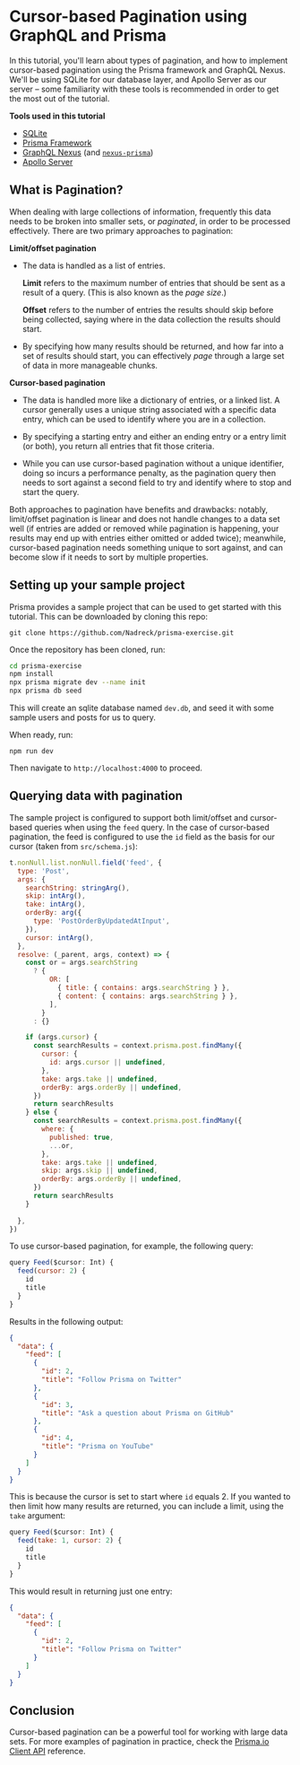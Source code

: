 # Cursor-based Pagination using GraphQL and Prisma

In this tutorial, you'll learn about types of pagination, and how to implement cursor-based pagination using the Prisma framework and GraphQL Nexus. We'll be using SQLite for our database layer, and Apollo Server as our server – some familiarity with these tools is recommended in order to get the most out of the tutorial.

**Tools used in this tutorial**
* [SQLite](https://sqlite.org)
* [Prisma Framework](https://www.prisma.io)
* [GraphQL Nexus](https://nexusjs.org) (and [`nexus-prisma`](https://nexus.prisma.io))
* [Apollo Server](https://www.apollographql.com)

## What is Pagination?
When dealing with large collections of information, frequently this data needs to be broken into smaller sets, or _paginated_, in order to be processed effectively. There are two primary approaches to pagination:

**Limit/offset pagination**
* The data is handled as a list of entries.

  **Limit** refers to the maximum number of entries that should be sent as a result of a query. (This is also known as the _page size_.) 

   **Offset** refers to the number of entries the results should skip before being collected, saying where in the data collection the results should start.

* By specifying how many results should be returned, and how far into a set of results should start, you can effectively _page_ through a large set of data in more manageable chunks.

**Cursor-based pagination**
* The data is handled more like a dictionary of entries, or a linked list. A cursor generally uses a unique string associated with a specific data entry, which can be used to identify where you are in a collection.

* By specifying a starting entry and either an ending entry or a entry limit (or both), you return all entries that fit those criteria.

* While you can use cursor-based pagination without a unique identifier, doing so incurs a performance penalty, as the pagination query then needs to sort against a second field to try and identify where to stop and start the query.

Both approaches to pagination have benefits and drawbacks: notably, limit/offset pagination is linear and does not handle changes to a data set well (if entries are added or removed while pagination is happening, your results may end up with entries either omitted or added twice); meanwhile, cursor-based pagination needs something unique to sort against, and can become slow if it needs to sort by multiple properties.

## Setting up your sample project

Prisma provides a sample project that can be used to get started with this tutorial. This can be downloaded by cloning this repo:
```
git clone https://github.com/Nadreck/prisma-exercise.git
```
Once the repository has been cloned, run:
```sh
cd prisma-exercise
npm install
npx prisma migrate dev --name init 
npx prisma db seed 
```
This will create an sqlite database named `dev.db`, and seed it with some sample users and posts for us to query.

When ready, run:
```
npm run dev
```
Then navigate to `http://localhost:4000` to proceed.

## Querying data with pagination

The sample project is configured to support both limit/offset and cursor-based queries when using the `feed` query. In the case of cursor-based pagination, the feed is configured to use the `id` field as the basis for our cursor (taken from `src/schema.js`):
```js
t.nonNull.list.nonNull.field('feed', {
  type: 'Post',
  args: {
    searchString: stringArg(),
    skip: intArg(),
    take: intArg(),
    orderBy: arg({
      type: 'PostOrderByUpdatedAtInput',
    }),
    cursor: intArg(),
  },
  resolve: (_parent, args, context) => {
    const or = args.searchString
      ? {
          OR: [
            { title: { contains: args.searchString } },
            { content: { contains: args.searchString } },
          ],
        }
      : {}

    if (args.cursor) {
      const searchResults = context.prisma.post.findMany({
        cursor: {
          id: args.cursor || undefined,
        },
        take: args.take || undefined,
        orderBy: args.orderBy || undefined,
      })
      return searchResults
    } else {
      const searchResults = context.prisma.post.findMany({
        where: {
          published: true,
          ...or,
        },
        take: args.take || undefined,
        skip: args.skip || undefined,
        orderBy: args.orderBy || undefined,
      })
      return searchResults
    }
    
  },
})
```

To use cursor-based pagination, for example, the following query:
```js
query Feed($cursor: Int) {
  feed(cursor: 2) {
    id
    title
  }
}
```

Results in the following output:
```json
{
  "data": {
    "feed": [
      {
        "id": 2,
        "title": "Follow Prisma on Twitter"
      },
      {
        "id": 3,
        "title": "Ask a question about Prisma on GitHub"
      },
      {
        "id": 4,
        "title": "Prisma on YouTube"
      }
    ]
  }
}
```

This is because the cursor is set to start where `id` equals 2. If you wanted to then limit how many results are returned, you can include a limit, using the `take` argument:
```js
query Feed($cursor: Int) {
  feed(take: 1, cursor: 2) {
    id
    title
  }
}
```

This would result in returning just one entry:
```json
{
  "data": {
    "feed": [
      {
        "id": 2,
        "title": "Follow Prisma on Twitter"
      }
    ]
  }
}
```

## Conclusion

Cursor-based pagination can be a powerful tool for working with large data sets. For more examples of pagination in practice, check the [Prisma.io Client API](https://www.prisma.io/client) reference.
